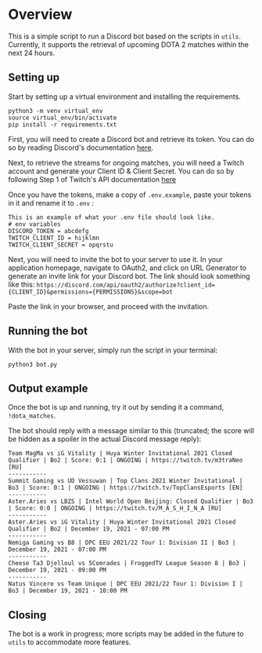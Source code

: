 # Overview

This is a simple script to run a Discord bot based on the scripts in `utils`. Currently, it supports the retrieval of upcoming DOTA 2 matches within the next 24 hours.

## Setting up

Start by setting up a virtual environment and installing the requirements.

```
python3 -m venv virtual_env
source virtual_env/bin/activate
pip install -r requirements.txt
```

First, you will need to create a Discord bot and retrieve its token. You can do so by reading Discord's documentation [here](https://docs.discord.red/en/stable/bot_application_guide.html).

Next, to retrieve the streams for ongoing matches, you will need a Twitch account and generate your Client ID & Client Secret. You can do so by following
Step 1 of Twitch's API documentation [here](https://dev.twitch.tv/docs/api/)

Once you have the tokens, make a copy of `.env.example`, paste your tokens in it and rename it to `.env` :

```
This is an example of what your .env file should look like.
# env variables
DISCORD_TOKEN = abcdefg
TWITCH_CLIENT_ID = hijklmn
TWITCH_CLIENT_SECRET = opqrstu
```

Next, you will need to invite the bot to your server to use it. In your application homepage, navigate to OAuth2, and click on URL Generator to generate an invite link
for your Discord bot. The link should look something like this: `https://discord.com/api/oauth2/authorize?client_id={CLIENT_ID}&permissions={PERMISSIONS}&scope=bot`

Paste the link in your browser, and proceed with the invitation.

## Running the bot

With the bot in your server, simply run the script in your terminal:

```
python3 bot.py
```

## Output example

Once the bot is up and running, try it out by sending it a command, `!dota_matches`.

The bot should reply with a message similar to this (truncated; the score will be hidden as a spoiler in the actual Discord message reply):

```
Team MagMa vs iG Vitality | Huya Winter Invitational 2021 Closed Qualifier | Bo2 | Score: 0:1 | ONGOING | https://twitch.tv/m3traNeo [RU]
-----------
Summit Gaming vs UD Vessuwan | Top Clans 2021 Winter Invitational | Bo3 | Score: 0:1 | ONGOING | https://twitch.tv/TopClansEsports [EN]
-----------
Aster.Aries vs LBZS | Intel World Open Beijing: Closed Qualifier | Bo3 | Score: 0:0 | ONGOING | https://twitch.tv/M_A_S_H_I_N_A [RU]
-----------
Aster.Aries vs iG Vitality | Huya Winter Invitational 2021 Closed Qualifier | Bo2 | December 19, 2021 - 07:00 PM
-----------
Nemiga Gaming vs B8 | DPC EEU 2021/22 Tour 1: Division II | Bo3 | December 19, 2021 - 07:00 PM
-----------
Cheese Ta3 Djelloul vs 5Comrades | FroggedTV League Season 8 | Bo3 | December 19, 2021 - 09:00 PM
-----------
Natus Vincere vs Team Unique | DPC EEU 2021/22 Tour 1: Division I | Bo3 | December 19, 2021 - 10:00 PM
```

## Closing

The bot is a work in progress; more scripts may be added in the future to `utils` to accommodate more features.






